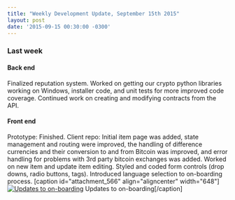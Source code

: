 ```yaml
---
title: "Weekly Development Update, September 15th 2015" 
layout: post
date: '2015-09-15 00:30:00 -0300'
---
```

        
### Last week

#### Back end

Finalized reputation system. Worked on getting our crypto python libraries working on Windows, installer code, and unit tests for more improved code coverage. Continued work on creating and modifying contracts from the API.

#### Front end

Prototype: Finished. Client repo: Initial item page was added, state management and routing were improved, the handling of difference currencies and their conversion to and from Bitcoin was improved, and error handling for problems with 3rd party bitcoin exchanges was added. Worked on new item and update item editing. Styled and coded form controls (drop downs, radio buttons, tags). Introduced language selection to on-boarding process. \[caption id="attachment_566" align="aligncenter" width="648"\][![Updates to on-boarding](screenshot_2015-09-15_13.07.36_1024.png)](screenshot_2015-09-15_13.07.36_1024.png) Updates to on-boarding\[/caption\]